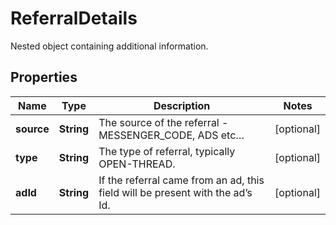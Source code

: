 

# ReferralDetails

Nested object containing additional information.
## Properties

Name | Type | Description | Notes
------------ | ------------- | ------------- | -------------
**source** | **String** | The source of the referral - MESSENGER_CODE, ADS etc… |  [optional]
**type** | **String** | The type of referral, typically OPEN-THREAD. |  [optional]
**adId** | **String** | If the referral came from an ad, this field will be present with the ad’s Id. |  [optional]



